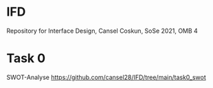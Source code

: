 # IFD
Repository for Interface Design, Cansel Coskun, SoSe 2021, OMB 4
# Task 0
SWOT-Analyse https://github.com/cansel28/IFD/tree/main/task0_swot
